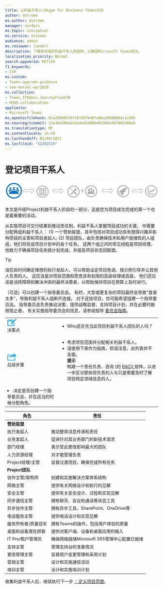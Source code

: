 ```yaml
---
title: 让利益干系人|Skype for Business Teams计划
author: dstrome
ms.author: dstrome
manager: serdars
ms.topic: conceptual
ms.service: msteams
audience: admin
ms.reviewer: landerl
description: 了解如何组织利益干系人的结构，以确保Microsoft Teams成功。
localization_priority: Normal
search.appverid: MET150
f1.keywords:
- CSH
ms.custom:
- Teams-upgrade-guidance
- seo-marvel-apr2020
ms.collection:
- Teams_ITAdmin_JourneyFromSfB
- M365-collaboration
appliesto:
- Microsoft Teams
ms.openlocfilehash: 81a20980530f28f20fb48fa06a2068088dc1a305
ms.sourcegitcommit: 32e3bb588abcbeded2d885483384c06706b280eb
ms.translationtype: MT
ms.contentlocale: zh-CN
ms.lasthandoff: 05/08/2021
ms.locfileid: "52282519"
---
```

# <a name="enlist-your-project-stakeholders"></a>登记项目干系人

![显示升级旅程的利益干系人状态插图](media/upgrade-banner-stakeholders.png "升级旅程的阶段，强调集合项目利益干系人团队")

本文是升级Project利益干系人阶段的一部分，这是您为项目成功完成的第一个也是最重要的活动。

从实施项目可交付结果到推动责任制，利益干系人掌握项目成功的关键。 你需要分配两组利益干系人： (1) 一个赞助联盟，其中包括对项目成功具有既得兴趣并影响项目的主管和项目发起人; (2) 项目团队，由负责确保技术和用户就绪性的人组成，他们将完成项目计划中的各个任务。 这两个组之间的常见线程是项目经理，他致力于确保项目任务按计划完成，并报告项目状态回联盟。

> [!Tip]
> 请花些时间确定理想的执行发起人、可以帮助设定项目色调、按示例引导并让其他人负责的人。 这应该是对项目范围和愿景具有权限的高层经理或高层。 他们还应该是消除障碍和解决冲突的最终决策者，以帮助保持项目在预算上及时进行。

（可选）可以创建一个指导委员会。 有时，大型或更复杂的项目最终会导致"食谱太多"，导致利益干系人组断开连接。 对于这些项目，你可能希望组建一个指导委员会。 指导委员会负责推动决策、提供战略监督、支持项目计划，并在必要时删除阻止者。 有关实施指导委员会的信息，请参阅指导 [委员会指南](./envision-steering-committee-complete-guide.md)。

| | |
|---|---|
| ![描述决策点的图标](media/audio_conferencing_image7.png) <br/>决策点 | <ul><li>Who适合充当此项目利益干系人团队的人吗？</li></ul> |
| ![描述后续步骤的图标](media/audio_conferencing_image9.png)<br/>后续步骤 | <ul><li>考虑项目范围并分配相关利益干系人。</li><li>请使用下表作为指南，但请注意，此列表并不全面。<br><strong>提示</strong><br>构建一个责任负责、咨询 (的 [ RACI) ](https://en.wikipedia.org/wiki/Responsibility_assignment_matrix) 矩阵，以进一步区分那些将负责的人与只是需要及时了解项目特定领域信息的人。</li> |
| <li>决定是否创建一个指导委员会，并在适当的时候分配角色。</li></ul> | |

| 角色 | 责任 |
|---|---|
| **赞助联盟** | |
| 执行发起人 | 推动整体消息传递和责任 |
| 业务发起人 | 促进针对其业务部门的新技术请求 |
| 部门经理 | 表示受此更改影响最大的团队 |
| 人力资源经理 | 对才能管理负责 |
| Project经理/主管 | 监督过渡项目，确保完成所有任务 |
| **Project团队** | |
| 协作主管/架构师 | 创建和实施解决方案体系结构 |
| 网络主管 | 提供有关网络设计和执行的见解 |
| 安全主管 | 提供有关安全设计、过程和实现见解 |
| 同步通信主管 | 拥有聊天、会议和通话等状态工具 |
| 异步协作主管 | 拥有异步工具，SharePoint、OneDrive等 |
| 电话服务主管 | 提供电话设计和实现见解 |
| 服务所有者/质量冠军 | 拥有Teams的操作，包括用户体验的质量 |
| 桌面和设备潜在顾客 | 提供对客户端、设备和桌面应用的输入 |
| IT Pro/租户管理员 | 确保网络就绪Microsoft 365管理中心配置已就绪 |
| 支持主管 | 管理支持台的准备情况 |
| 更改管理主管 | 监督用户变更管理和采用计划 |
| 营销主管 | 设计和实施通信活动 |
| 培训主管 | 设计和实施培训计划 |

收集利益干系人后，继续执行下一步 [：定义项目范围](./upgrade-define-project-scope.md)。